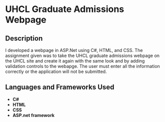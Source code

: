 <h1>UHCL Graduate Admissions Webpage</h1>

<h2>Description</h2>
I developed a webpage in ASP.Net using C#, HTML, and CSS. The assignment given was to take the UHCL graduate admissions webpage on the UHCL site and create it again with the same look and by adding validation controls to the webapge. The user must enter all the information correctly or the application will not be submitted.
<br />


<h2>Languages and Frameworks Used</h2>

- <b>C#</b>
- <b>HTML</b> 
- <b>CSS</b>
- <b>ASP.net framework</b>
